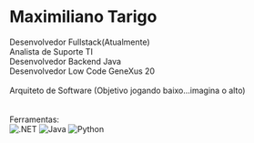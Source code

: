  # Maximiliano Tarigo
Desenvolvedor Fullstack(Atualmente)
<br/>
Analista de Suporte TI
<br/>
Desenvolvedor Backend Java
<br/>
Desenvolvedor Low Code GeneXus 20
<br/>
<br/>
Arquiteto de Software (Objetivo jogando baixo...imagina o alto)
<br/>
<br/>
<br/>
Ferramentas:
<br/>
![.NET](https://img.shields.io/badge/.NET-512BD4?style=for-the-badge&logo=dotnet&logoColor=white)
![Java](https://img.shields.io/badge/Java-ED8B00?style=for-the-badge&logo=java&logoColor=white)
![Python](https://img.shields.io/badge/Python-3776AB?style=for-the-badge&logo=python&logoColor=white)
<br/>
<br/>





 






 
  
  

  


